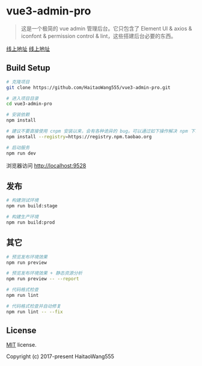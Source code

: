 # vue3-admin-pro

> 这是一个极简的 vue admin 管理后台。它只包含了 Element UI & axios & iconfont & permission control & lint，这些搭建后台必要的东西。

[线上地址](https://HaitaoWang555.github.io/vue3-admin-pro)
[线上地址](http://wanghaitao555.gitee.io/vue3-admin-pro)

## Build Setup

```bash
# 克隆项目
git clone https://github.com/HaitaoWang555/vue3-admin-pro.git

# 进入项目目录
cd vue3-admin-pro

# 安装依赖
npm install

# 建议不要直接使用 cnpm 安装以来，会有各种诡异的 bug。可以通过如下操作解决 npm 下载速度慢的问题
npm install --registry=https://registry.npm.taobao.org

# 启动服务
npm run dev
```

浏览器访问 [http://localhost:9528](http://localhost:9528)

## 发布

```bash
# 构建测试环境
npm run build:stage

# 构建生产环境
npm run build:prod
```

## 其它

```bash
# 预览发布环境效果
npm run preview

# 预览发布环境效果 + 静态资源分析
npm run preview -- --report

# 代码格式检查
npm run lint

# 代码格式检查并自动修复
npm run lint -- --fix
```

## License

[MIT](https://github.com/HaitaoWang555/vue3-admin-pro/blob/master/LICENSE) license.

Copyright (c) 2017-present HaitaoWang555
